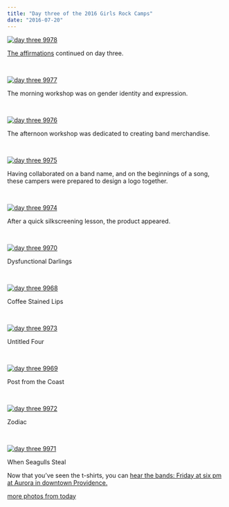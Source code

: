 ```yaml
---
title: "Day three of the 2016 Girls Rock Camps"
date: "2016-07-20"
---
```


[![day three 9978](/uploads/blogpost/day-three-9978.jpg)](http://girlsrockri.org/wp-content/uploads/2016/07/day-three-9978.jpg)

[The affirmations](http://girlsrockri.org/day-two-of-2016/) continued on day three.

 

[![day three 9977](/uploads/blogpost/day-three-9977.jpg)](http://girlsrockri.org/wp-content/uploads/2016/07/day-three-9977.jpg)

The morning workshop was on gender identity and expression.

 

[![day three 9976](/uploads/blogpost/day-three-9976.jpg)](http://girlsrockri.org/wp-content/uploads/2016/07/day-three-9976.jpg)

The afternoon workshop was dedicated to creating band merchandise.

 

[![day three 9975](/uploads/blogpost/day-three-9975.jpg)](http://girlsrockri.org/wp-content/uploads/2016/07/day-three-9975.jpg)

Having collaborated on a band name, and on the beginnings of a song, these campers were prepared to design a logo together.

 

[![day three 9974](/uploads/blogpost/day-three-9974.jpg)](http://girlsrockri.org/wp-content/uploads/2016/07/day-three-9974.jpg)

After a quick silkscreening lesson, the product appeared.

 

[![day three 9970](/uploads/blogpost/day-three-9970.jpg)](http://girlsrockri.org/wp-content/uploads/2016/07/day-three-9970.jpg)

Dysfunctional Darlings

 

[![day three 9968](/uploads/blogpost/day-three-9968.jpg)](http://girlsrockri.org/wp-content/uploads/2016/07/day-three-9968.jpg)

Coffee Stained Lips

 

[![day three 9973](/uploads/blogpost/day-three-9973.jpg)](http://girlsrockri.org/wp-content/uploads/2016/07/day-three-9973.jpg)

Untitled Four

 

[![day three 9969](/uploads/blogpost/day-three-9969.jpg)](http://girlsrockri.org/wp-content/uploads/2016/07/day-three-9969.jpg)

Post from the Coast

 

[![day three 9972](/uploads/blogpost/day-three-9972.jpg)](http://girlsrockri.org/wp-content/uploads/2016/07/day-three-9972.jpg)

Zodiac

 

[![day three 9971](/uploads/blogpost/day-three-9971.jpg)](http://girlsrockri.org/wp-content/uploads/2016/07/day-three-9971.jpg)

When Seagulls Steal

Now that you’ve seen the t-shirts, you can [hear the bands: Friday at six pm at Aurora in downtown Providence.](https://www.facebook.com/events/113823662387318/)

[more photos from today](https://www.flickr.com/photos/girlsrockri/albums/72157671234288116)
